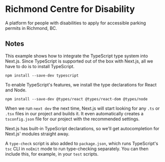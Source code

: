 # Richmond Centre for Disability

A platform for people with disabilities to apply for accessible parking permits in Richmond, BC.

## Notes

This example shows how to integrate the TypeScript type system into Next.js. Since TypeScript is
supported out of the box with Next.js, all we have to do is to install TypeScript.

```
npm install --save-dev typescript
```

To enable TypeScript's features, we install the type declarations for React and Node.

```
npm install --save-dev @types/react @types/react-dom @types/node
```

When we run `next dev` the next time, Next.js will start looking for any `.ts` or `.tsx` files in
our project and builds it. It even automatically creates a `tsconfig.json` file for our project with
the recommended settings.

Next.js has built-in TypeScript declarations, so we'll get autocompletion for Next.js' modules
straight away.

A `type-check` script is also added to `package.json`, which runs TypeScript's `tsc` CLI in `noEmit`
mode to run type-checking separately. You can then include this, for example, in your `test`
scripts.
